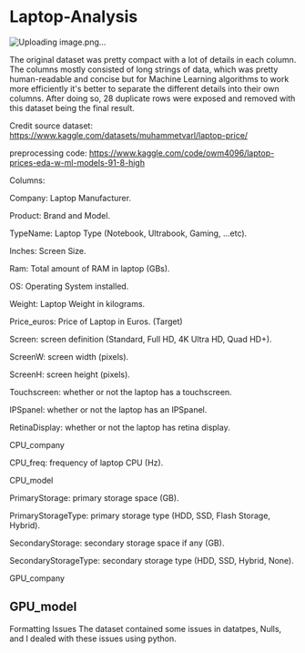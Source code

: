 # Laptop-Analysis

![Uploading image.png…]()

The original dataset was pretty compact with a lot of details in each column. The columns mostly consisted of long strings of data, which was pretty human-readable and concise but for Machine Learning algorithms to work more efficiently it's better to separate the different details into their own columns. After doing so, 28 duplicate rows were exposed and removed with this dataset being the final result.

Credit
source dataset: https://www.kaggle.com/datasets/muhammetvarl/laptop-price/

preprocessing code: https://www.kaggle.com/code/owm4096/laptop-prices-eda-w-ml-models-91-8-high

Columns:

Company: Laptop Manufacturer.

Product: Brand and Model.

TypeName: Laptop Type (Notebook, Ultrabook, Gaming, …etc).

Inches: Screen Size.

Ram: Total amount of RAM in laptop (GBs).

OS: Operating System installed.

Weight: Laptop Weight in kilograms.

Price_euros: Price of Laptop in Euros. (Target)

Screen: screen definition (Standard, Full HD, 4K Ultra HD, Quad HD+).

ScreenW: screen width (pixels).

ScreenH: screen height (pixels).

Touchscreen: whether or not the laptop has a touchscreen.

IPSpanel: whether or not the laptop has an IPSpanel.

RetinaDisplay: whether or not the laptop has retina display.

CPU_company

CPU_freq: frequency of laptop CPU (Hz).

CPU_model

PrimaryStorage: primary storage space (GB).

PrimaryStorageType: primary storage type (HDD, SSD, Flash Storage, Hybrid).

SecondaryStorage: secondary storage space if any (GB).

SecondaryStorageType: secondary storage type (HDD, SSD, Hybrid, None).

GPU_company

GPU_model
-----------------------------------------------------------------------------------

Formatting Issues
The dataset contained some issues in datatpes, Nulls, and I dealed with these issues using python.
